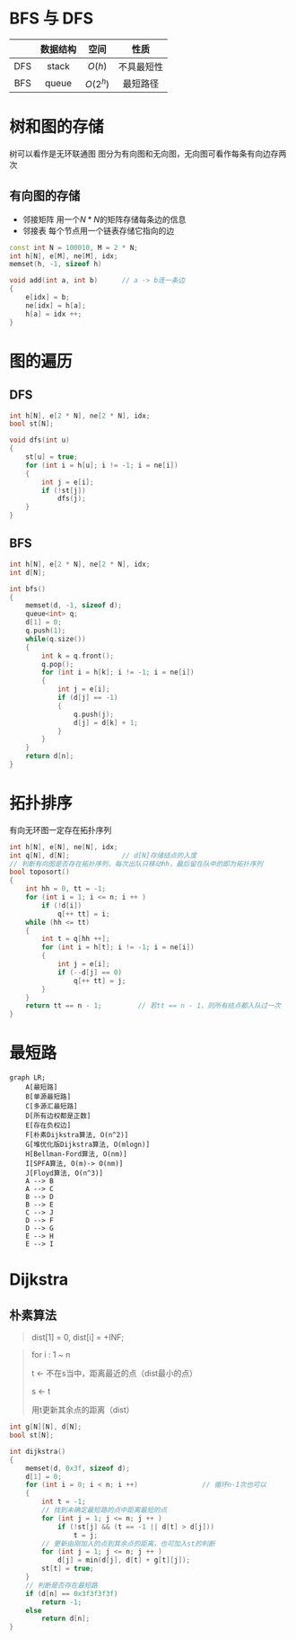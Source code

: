 # BFS 与 DFS
||数据结构 |   空间 |   性质 |
|:--------:|:----------:|:------------:|:--------:|
|DFS|stack |  $O(h)$  |  不具最短性 |
|BFS|queue  | $O(2^h)$ | 最短路径 |

# 树和图的存储
树可以看作是无环联通图
图分为有向图和无向图，无向图可看作每条有向边存两次

## 有向图的存储
- 邻接矩阵
用一个$N*N$的矩阵存储每条边的信息
- 邻接表
每个节点用一个链表存储它指向的边
```C++
const int N = 100010, M = 2 * N;
int h[N], e[M], ne[M], idx;
memset(h, -1, sizeof h)

void add(int a, int b)      // a -> b连一条边
{
    e[idx] = b;
    ne[idx] = h[a];
    h[a] = idx ++; 
}
```

# 图的遍历
## DFS
```C++
int h[N], e[2 * N], ne[2 * N], idx;
bool st[N];

void dfs(int u)
{
    st[u] = true;
    for (int i = h[u]; i != -1; i = ne[i])
    {
        int j = e[i];
        if (!st[j])
            dfs(j);
    }
}
```
## BFS
```C++
int h[N], e[2 * N], ne[2 * N], idx;
int d[N];

int bfs()
{
    memset(d, -1, sizeof d);
    queue<int> q;
    d[1] = 0;
    q.push(1);
    while(q.size())
    {
        int k = q.front();
        q.pop();
        for (int i = h[k]; i != -1; i = ne[i])
        {
            int j = e[i];
            if (d[j] == -1)
            {
                q.push(j);
                d[j] = d[k] + 1;
            }
        }
    }
    return d[n];
}
```
# 拓扑排序
有向无环图一定存在拓扑序列
```C++
int h[N], e[N], ne[N], idx;
int q[N], d[N];             // d[N]存储结点的入度
// 判断有向图是否存在拓扑序列，每次出队只移动hh，最后留在队中的即为拓扑序列
bool toposort()
{
    int hh = 0, tt = -1;
    for (int i = 1; i <= n; i ++ )
        if (!d[i])
            q[++ tt] = i;
    while (hh <= tt)
    {
        int t = q[hh ++];
        for (int i = h[t]; i != -1; i = ne[i])
        {
            int j = e[i];
            if (--d[j] == 0)
                q[++ tt] = j;
        }
    }
    return tt == n - 1;         // 若tt == n - 1，则所有结点都入队过一次
}
```

# 最短路
```mermaid
graph LR;
    A[最短路]
    B[单源最短路]
    C[多源汇最短路]
    D[所有边权都是正数]
    E[存在负权边]
    F[朴素Dijkstra算法, O(n^2)]
    G[堆优化版Dijkstra算法, O(mlogn)]
    H[Bellman-Ford算法, O(nm)]
    I[SPFA算法, O(m)-> O(nm)]
    J[Floyd算法, O(n^3)]
    A --> B
    A --> C
    B --> D
    B --> E
    C --> J
    D --> F
    D --> G
    E --> H
    E --> I
```
# Dijkstra
## 朴素算法
> dist[1] = 0, dist[i] = +INF;

> for i : 1 ~ n
>   
> t <- 不在s当中，距离最近的点（dist最小的点）
>   
> s <- t
>   
> 用t更新其余点的距离（dist）

```C++
int g[N][N], d[N];
bool st[N];

int dijkstra()
{
    memset(d, 0x3f, sizeof d);
    d[1] = 0;
    for (int i = 0; i < n; i ++)                // 循环n-1次也可以
    {
        int t = -1;
        // 找到未确定最短路的点中距离最短的点
        for (int j = 1; j <= n; j ++ )         
            if (!st[j] && (t == -1 || d[t] > d[j]))
                t = j;
        // 更新由刚加入的点到其余点的距离，也可加入st的判断
        for (int j = 1; j <= n; j ++ )
            d[j] = min(d[j], d[t] + g[t][j]);
        st[t] = true;
    }
    // 判断是否存在最短路
    if (d[n] == 0x3f3f3f3f)
        return -1;
    else
        return d[n];
}
```